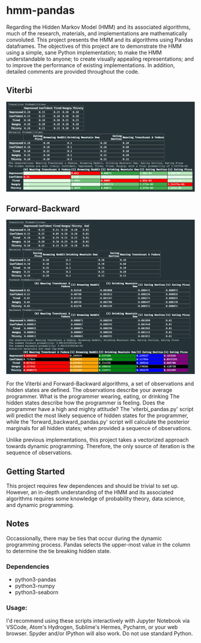 # hmm-pandas
Regarding the Hidden Markov Model (HMM) and its associated algorithms, much of the research, materials, and implementations are mathematically convoluted.  This project presents the HMM and its algorithms using Pandas dataframes.  The objectives of this project are to demonstrate the HMM using a simple, sane Python implementation; to make the HMM understandable to anyone; to create visually appealing representations; and to improve the performance of existing implementations.  In addition, detailed comments are provided throughout the code.

## Viterbi
![alt text](https://raw.githubusercontent.com/summonholmes/hmm-pandas/master/viterbi.png)

## Forward-Backward
![alt text](https://raw.githubusercontent.com/summonholmes/hmm-pandas/master/forward_backward.png)

For the Viterbi and Forward-Backward algorithms, a set of observations and hidden states are defined.  The observations describe your average programmer.  What is the programmer wearing, eating, or drinking  The hidden states describe how the programmer is feeling.  Does the programmer have a high and mighty attitude?  The 'viterbi_pandas.py' script will predict the most likely sequence of hidden states for the programmer, while the 'forward_backward_pandas.py' script will calculate the posterior marginals for all hidden states; when provided a sequence of observations.

Unlike previous implementations, this project takes a vectorized approach towards dynamic programming.  Therefore, the only source of iteration is the sequence of observations.

## Getting Started
This project requires few dependences and should be trivial to set up.  However, an in-depth understanding of the HMM and its associated algorithms requires some knowledge of probability theory, data science, and dynamic programming.

## Notes
Occassionally, there may be ties that occur during the dynamic programming process.  Pandas selects the upper-most value in the column to determine the tie breaking hidden state.

### Dependencies
* python3-pandas
* python3-numpy
* python3-seaborn

### Usage:
I'd recommend using these scripts interactively with Jupyter Notebook via VSCode, Atom's Hydrogen, Sublime's Hermes, Pycharm, or your web browser.  Spyder and/or IPython will also work.  Do not use standard Python.
